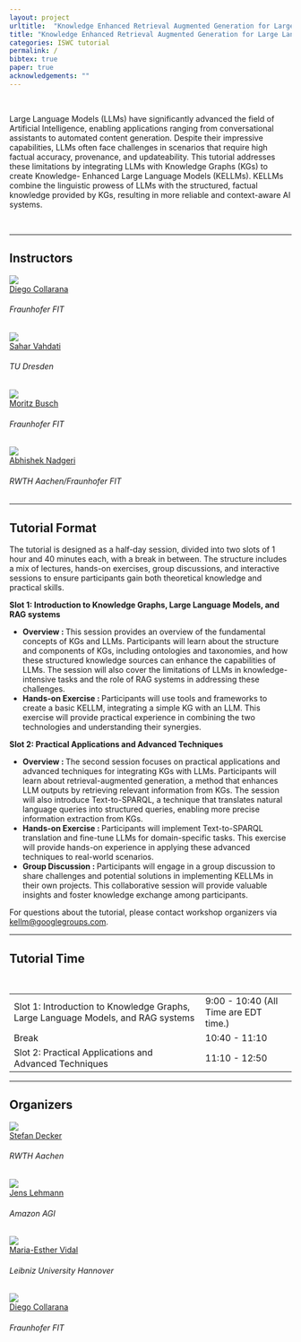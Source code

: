 ```yaml
---
layout: project
urltitle:  "Knowledge Enhanced Retrieval Augmented Generation for Large Language Models"
title: "Knowledge Enhanced Retrieval Augmented Generation for Large Language Models"
categories: ISWC tutorial
permalink: /
bibtex: true
paper: true
acknowledgements: ""
---
```


<!-- <br /> -->
<!-- <div class="row" id="title">
  <div class="col-xs-12">
    <center><h1>Knowledge Enhanced Retrieval Augmented Generation for Large Language Models</h1></center>
    <center><h2>July 13-14, 2023 @ ACL 2023. Toronto, Canada.</h2></center>
 
    
    
  </div>
</div> -->

<br />

<div class="row">
    <div class="col-xs-12">
        <p>
          Large Language Models (LLMs) have significantly advanced the field of Artificial Intelligence, enabling applications ranging from conversational assistants to automated content generation. Despite their impressive capabilities, LLMs often face challenges in scenarios that require high factual accuracy, provenance, and updateability. This tutorial addresses these limitations by integrating LLMs with Knowledge Graphs (KGs) to create Knowledge- Enhanced Large Language Models (KELLMs). KELLMs combine the linguistic prowess of LLMs with the structured, factual knowledge provided by KGs, resulting in more reliable and context-aware AI systems.
        </p>
    </div>
</div>

<br />

<hr />

<!-- Speakers -->
<div class="row" id="speakers">
  <div class="col-xs-12">
    <h2>Instructors</h2>
  </div>
</div>
<div class="row">
    <div class="col-xs-6 col-lg-3">
    <a href="https://collarad.github.io/">
      <img class="people-pic" src="{{ "/static/img/people/Diego.jpeg" | prepend:site.baseurl }}">
    </a>
    <div class="people-name">
      <a href="https://collarad.github.io/">Diego Collarana </a>
      <h6> Fraunhofer FIT</h6>
    </div>
  </div>
  <div class="col-xs-6 col-lg-3">
    <a href="https://nimi-ai.com/sahar-vahdati/">
      <img class="people-pic" src="https://nimi-ai.com/wp-content/uploads/2022/11/Sahar_Workpage_InfAI-e1604081552642.png">
    </a>
    <div class="people-name">
      <a href="https://nimi-ai.com/sahar-vahdati/">Sahar Vahdati</a>
      <h6>TU Dresden</h6>
    </div>
  </div>
    <div class="col-xs-6 col-lg-3">
    <a href="https://www.linkedin.com/in/moritz-busch-23a955205/?originalSubdomain=de">
      <img class="people-pic" src="{{ "/static/img/people/moritz.jpg" | prepend:site.baseurl }}">
    </a>
    <div class="people-name">
      <a href="https://www.linkedin.com/in/moritz-busch-23a955205/?originalSubdomain=de">Moritz Busch</a>
      <h6> Fraunhofer FIT</h6>
    </div>
  </div>
    <div class="col-xs-6 col-lg-3">
    <a href="https://www.linkedin.com/in/abhishek-nadgeri/?trk=public_profile_browsemap&originalSubdomain=de">
      <img class="people-pic" src="{{ "/static/img/people/Abhishek.jpeg" | prepend:site.baseurl }}">
    </a>
    <div class="people-name">
      <a href="https://www.linkedin.com/in/abhishek-nadgeri/?trk=public_profile_browsemap&originalSubdomain=de">Abhishek Nadgeri</a>
      <h6>RWTH Aachen/Fraunhofer FIT</h6>
    </div>
  </div>
</div>

<hr />

<div class="row" id="format">
  <div class="col-xs-12">
    <h2>Tutorial Format</h2>
  </div>
</div>
<div class="row">
  <div class="col-xs-12">
    <p>
      The tutorial is designed as a half-day session, divided into two slots of 1 hour and 40 minutes each, with a break in between. The structure includes a mix of lectures, hands-on exercises, group discussions, and interactive sessions to ensure participants gain both theoretical knowledge and practical skills.
    </p>
  <!-- <p>
  <ul>
  <li>Multi-step natural language reasoning;</li>
  <li>Structured explanations;</li>
  <li>Foundations of natural language reasoning;</li>
  <li>Knowledge retrieval for multi-step reasoning;</li>
  <li>Reasoning in interactive environments;</li>
  <li>Applications of natural language reasoning;</li>
  <li>Reasoning as programs;</li>
  <li>Neuro-symbolic reasoning;</li>
          </ul>
      </p>-->
      <p><b>Slot 1: Introduction to Knowledge Graphs, Large Language Models, and RAG systems</b></p>
  
  <ul>
    <li><b>Overview : </b>This session provides an overview of the fundamental concepts of KGs and LLMs. Participants will learn about the structure and components of KGs, including ontologies and taxonomies, and how these structured knowledge sources can enhance the capabilities of LLMs. The session will also cover the limitations of LLMs in knowledge-intensive tasks and the role of RAG systems in addressing these challenges.</li>
  <li><b>Hands-on Exercise : </b>Participants will use tools and frameworks to create a basic KELLM, integrating a simple KG with an LLM. This exercise will provide practical experience in combining the two technologies and understanding their synergies.</li>
 </ul>
 <p><b>Slot 2: Practical Applications and Advanced Techniques</b></p>
  <ul>
    <li><b>Overview : </b>The second session focuses on practical applications and advanced techniques for integrating KGs with LLMs. Participants will learn about retrieval-augmented generation, a method that enhances LLM outputs by retrieving relevant information from KGs. The session will also introduce Text-to-SPARQL, a technique that translates natural language queries into structured queries, enabling more precise information extraction from KGs.</li>
  <li><b>Hands-on Exercise : </b>Participants will implement Text-to-SPARQL translation and fine-tune LLMs for domain-specific tasks. This exercise will provide hands-on experience in applying these advanced techniques to real-world scenarios.</li>
  <li><b>Group Discussion : </b>Participants will engage in a group discussion to share challenges and potential solutions in implementing KELLMs in their own projects. This collaborative session will provide valuable insights and foster knowledge exchange among participants.</li>
 </ul>
 <p>
   For questions about the tutorial, please contact workshop organizers via <a href="kellm@googlegroups.com">kellm@googlegroups.com</a>.

  </p>
  </div>
</div>
<hr />
<!-- Submission -->

  
<div class="col-xs-12"  id="time">
    <h2>Tutorial Time</h2>  
</div>

<br>
<div class="row">
  <div class="col-xs-12">
    <table class="table table-striped">
      <tbody>
        <tr>
          <td>Slot 1: Introduction to Knowledge Graphs, Large Language Models, and RAG systems</td>
          <td>9:00 - 10:40 (All Time are EDT time.)</td>
        </tr>
        <tr>
          <td>Break</td>
          <td>10:40 - 11:10</td>
        </tr>
        <tr>
          <td>Slot 2: Practical Applications and Advanced Techniques</td>
          <td>11:10 - 12:50</td>
        </tr>
      </tbody>
    </table>
  </div>
</div>


<hr />


<!-- Organizers -->
<div class="row" id="organizers">
  <div class="col-xs-12">
    <h2>Organizers</h2>
  </div>
</div>

<div class="row">
  <div class="col-xs-6 col-lg-3">
    <a href="https://www.stefandecker.org/">
      <img class="people-pic" src="{{ "/static/img/people/stefen.jpg" | prepend:site.baseurl }}">
    </a>
    <div class="people-name">
      <a href="https://www.stefandecker.org/">Stefan Decker</a>
      <h6>RWTH Aachen</h6>
    </div>
  </div>
  <div class="col-xs-6 col-lg-3">
    <a href="https://jens-lehmann.org/profile/">
      <img class="people-pic" src="{{ "/static/img/people/Jens.jpg" | prepend:site.baseurl }}">
    </a>
    <div class="people-name">
      <a href="https://jens-lehmann.org/profile/">Jens Lehmann</a>
      <h6> Amazon AGI</h6>
    </div>
  </div>
  <div class="col-xs-6 col-lg-3">
    <a href="https://www.tib.eu/de/forschung-entwicklung/forschungsgruppen-und-labs/scientific-data-management/mitarbeiterinnen-und-mitarbeiter/maria-esther-vidal">
      <img class="people-pic" src="https://www.tib.eu/fileadmin/_processed_/b/6/csm_vidal-800x800_25aafd5504.jpg">
    </a>
    <div class="people-name">
      <a href="https://www.tib.eu/de/forschung-entwicklung/forschungsgruppen-und-labs/scientific-data-management/mitarbeiterinnen-und-mitarbeiter/maria-esther-vidal">Maria-Esther Vidal</a>
      <h6>Leibniz University Hannover</h6>
    </div>
  </div>
    <div class="col-xs-6 col-lg-3">
    <a href="https://collarad.github.io/">
      <img class="people-pic" src="{{ "/static/img/people/Diego.jpeg" | prepend:site.baseurl }}">
    </a>
    <div class="people-name">
      <a href="https://collarad.github.io/">Diego Collarana </a>
      <h6> Fraunhofer FIT</h6>
    </div>
  </div>
</div>



